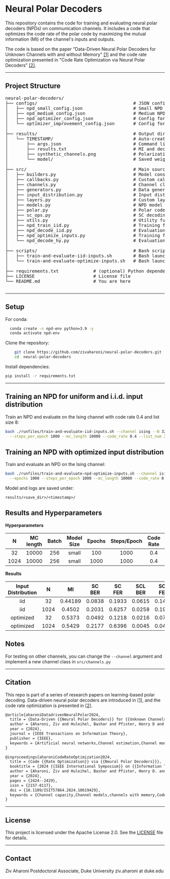 # Neural Polar Decoders

This repository contains the code for training and evaluating neural polar decoders (NPDs) on communication channels. 
It includes a code that optimizes the code rate of the polar code by maximizing the mutual information (MI) of the channel's inputs and outputs.

The code is based on the paper "Data-Driven Neural Polar Decoders for Unknown Channels with and without Memory" [[1]](https://ieeexplore.ieee.org/document/10711969) and the code rate optimization presented in "Code Rate Optimization via Neural Polar Decoders" [[2]](https://ieeexplore.ieee.org/document/10619429).

---

## Project Structure

<pre>
neural-polar-decoders/
├── configs/                                    # JSON configs for model and optimizer
│   ├── npd_small_config.json                   # Small NPD architecture
│   ├── npd_medium_config.json                  # Medium NPD architecture
│   ├── npd_optimizer_config.json               # Config for NPD estimation optimizer
│   └── optimizer_improvement_config.json       # Config for NPD improvement optimizer
│
├── results/                                    # Output directory for runs
│   └── TIMESTAMP/                              # Auto-created directory for each run
│       ├── args.json                           # Command line arguments
│       ├── results.txt                         # MI and decoding results
│       ├── synthetic_channels.png              # Polarization of synthetic channels
│       └── model/                              # Saved weights
│
├── src/                                        # Main source files
│   ├── builders.py                             # Model constructor functions
│   ├── callbacks.py                            # Custom callbacks for training
│   ├── channels.py                             # Channel classes
│   ├── generators.py                           # Data generators
│   ├── input_distribution.py                   # Input distribution class for code rate optimization
│   ├── layers.py                               # Custom layers for NPD
│   ├── models.py                               # NPD model training classes
│   ├── polar.py                                # Polar code classes
│   ├── sc_ops.py                               # SC decoding operations
│   ├── utils.py                                # Utility functions
│   ├── npd_train_iid.py                        # Training for uniform and iid input distribution
│   ├── npd_decode_iid.py                       # Evaluation for uniform and iid input distribution
│   ├── npd_optimize_inputs.py                  # Training for input distribution optimization
│   └── npd_decode_hy.py                        # Evaluation for optimized input distribution
│
├── scripts/                                    # Bash scripts for training and evaluation
│   ├── train-and-evaluate-iid-inputs.sh        # Bash launcher for iid input distribution
│   └── train-and-evaluate-optimize-inputs.sh   # Bash launcher for input distribution optimization
│
├── requirements.txt             # (optional) Python dependencies
├── LICENSE                      # License file
└── README.md                    # You are here 

</pre>

---

## Setup

For conda:

```bash
  conda create -n npd-env python=3.9 -y
  conda activate npd-env
```
Clone the repository:
```bash
    git clone https://github.com/zivaharoni/neural-polar-decoders.git
    cd  neural-polar-decoders 
```

Install dependencies:

```bash
pip install -r requirements.txt
```

---

## Training an NPD for uniform and i.i.d. input distribution

Train an NPD and evaluate on the Ising channel with code rate 0.4 and list size 8:
```bash
bash ./runfiles/train-and-evaluate-iid-inputs.sh --channel ising --N 32 --batch 256 --model_size small --epochs 100	\
  --steps_per_epoch 1000 --mc_length 10000 --code_rate 0.4 --list_num 32
```


## Training an NPD with optimized input distribution

Train and evaluate an NPD on the Ising channel:
```bash
bash ./runfiles/train-and-evaluate-npd-optimize-inputs.sh --channel ising --N 32 --batch 256 --model_size small \
  --epochs 1000	--steps_per_epoch 1000 --mc_length 10000 --code_rate 0.4 --list_num 32
```

Model and logs are saved under:

```
results/<save_dir>/<timestamp>/
```


## Results and Hyperparameters

**Hyperparameters**

|  N   | MC length | Batch | Model Size | Epochs | Steps/Epoch | Code Rate | List Size |
|:----:|:---------:|:-----:|:----------:|:------:|:-----------:|:---------:|:---------:|
|  32  |   10000   |  256  |   small    |  100   |    1000     |    0.4    |    32     |
| 1024 |   10000   |  256  |   small    |  1000  |    1000     |    0.4    |    32     |

**Results**

| Input Distribution |  N   |   MI    | SC BER | SC FER | SCL BER | SCL FER |
|:------------------:|:----:|:-------:|:------:|:------:|:-------:|:-------:|
|        iid         |  32  | 0.44189 | 0.0838 | 0.1933 | 0.0615  | 0.1477  |
|        iid         | 1024 | 0.4502  | 0.2031 | 0.6257 | 0.0258  | 0.1900  |
|     optimized      |  32  | 0.5373  | 0.0492 | 0.1218 | 0.0216  | 0.0744  |
|     optimized      | 1024 | 0.5429  | 0.2177 | 0.6396 | 0.0045  | 0.0491  |


## Notes

For testing on other channels, you can change the `--channel` argument and implement a new channel class in `src/channels.py`

---

## Citation

This repo is part of a series of research papers on learning-based polar decoding.
Data-driven neural polar decoders are introduced in [[1]](https://ieeexplore.ieee.org/document/10711969), and the code rate optimization is presented in [[2]](https://ieeexplore.ieee.org/document/10619429).
```latex
@article{aharoniDatadrivenNeuralPolar2024,
  title = {Data-Driven {{Neural Polar Decoders}} for {{Unknown Channels}} with and without {{Memory}}},
  author = {Aharoni, Ziv and Huleihel, Bashar and Pfister, Henry D and Permuter, Haim H},
  year = {2024},
  journal = {IEEE Transactions on Information Theory},
  publisher = {IEEE},
  keywords = {Artificial neural networks,Channel estimation,Channel models,Channels with memory,Computational complexity,data-driven,Decoding,Memoryless systems,neural polar decoder,polar codes,Polar codes,Power capacitors,Training,Transforms}
}

@inproceedings{aharoniCodeRateOptimization2024,
  title = {Code {{Rate Optimization}} via {{Neural Polar Decoders}}},
  booktitle = {2024 {{IEEE International Symposium}} on {{Information Theory}} ({{ISIT}})},
  author = {Aharoni, Ziv and Huleihel, Bashar and Pfister, Henry D. and Permuter, Haim H.},
  year = {2024},
  pages = {2424--2429},
  issn = {2157-8117},
  doi = {10.1109/ISIT57864.2024.10619429},
  keywords = {Channel capacity,Channel models,channels with memory,Codes,Complexity theory,data-driven,Decoding,Knowledge engineering,Memoryless systems,polar codes,Power capacitors}
}

```
---

## License

This project is licensed under the Apache License 2.0. See the [LICENSE](./LICENSE) file for details.

---
## Contact

Ziv Aharoni
Postdoctoral Associate, Duke University
ziv.aharoni at duke.edu
